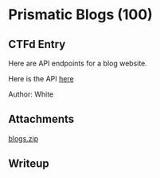 # Prismatic Blogs (100)

## CTFd Entry

Here are API endpoints for a blog website.

Here is the API [here](http://35.239.207.1:3000/)

Author: White

## Attachments

[blogs.zip](./blogs.zip)

## Writeup
